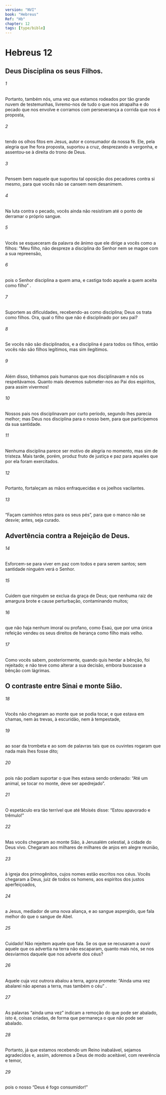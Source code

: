 ```yaml
---
version: "NVI"
book: "Hebreus"
Ref: "Hb"
chapter: 12
tags: [type/bible]
---
```


# Hebreus 12

## Deus Disciplina os seus Filhos.

###### 1
Portanto, também nós, uma vez que estamos rodeados por tão grande nuvem de testemunhas, livremo-nos de tudo o que nos atrapalha e do pecado que nos envolve e corramos com perseverança a corrida que nos é proposta,

###### 2
tendo os olhos fitos em Jesus, autor e consumador da nossa fé. Ele, pela alegria que lhe fora proposta, suportou a cruz, desprezando a vergonha, e assentou-se à direita do trono de Deus.

###### 3
Pensem bem naquele que suportou tal oposição dos pecadores contra si mesmo, para que vocês não se cansem nem desanimem.

###### 4
Na luta contra o pecado, vocês ainda não resistiram até o ponto de derramar o próprio sangue.

###### 5
Vocês se esqueceram da palavra de ânimo que ele dirige a vocês como a filhos: “Meu filho, não despreze a disciplina do Senhor nem se magoe com a sua repreensão,

###### 6
pois o Senhor disciplina a quem ama, e castiga todo aquele a quem aceita como filho” .

###### 7
Suportem as dificuldades, recebendo-as como disciplina; Deus os trata como filhos. Ora, qual o filho que não é disciplinado por seu pai?

###### 8
Se vocês não são disciplinados, e a disciplina é para todos os filhos, então vocês não são filhos legítimos, mas sim ilegítimos.

###### 9
Além disso, tínhamos pais humanos que nos disciplinavam e nós os respeitávamos. Quanto mais devemos submeter-nos ao Pai dos espíritos, para assim vivermos!

###### 10
Nossos pais nos disciplinavam por curto período, segundo lhes parecia melhor; mas Deus nos disciplina para o nosso bem, para que participemos da sua santidade.

###### 11
Nenhuma disciplina parece ser motivo de alegria no momento, mas sim de tristeza. Mais tarde, porém, produz fruto de justiça e paz para aqueles que por ela foram exercitados.

###### 12
Portanto, fortaleçam as mãos enfraquecidas e os joelhos vacilantes.

###### 13
“Façam caminhos retos para os seus pés”, para que o manco não se desvie; antes, seja curado.

## Advertência contra a Rejeição de Deus.

###### 14
Esforcem-se para viver em paz com todos e para serem santos; sem santidade ninguém verá o Senhor.

###### 15
Cuidem que ninguém se exclua da graça de Deus; que nenhuma raiz de amargura brote e cause perturbação, contaminando muitos;

###### 16
que não haja nenhum imoral ou profano, como Esaú, que por uma única refeição vendeu os seus direitos de herança como filho mais velho.

###### 17
Como vocês sabem, posteriormente, quando quis herdar a bênção, foi rejeitado; e não teve como alterar a sua decisão, embora buscasse a bênção com lágrimas.

## O contraste entre Sinai e monte Sião.

###### 18
Vocês não chegaram ao monte que se podia tocar, e que estava em chamas, nem às trevas, à escuridão, nem à tempestade,

###### 19
ao soar da trombeta e ao som de palavras tais que os ouvintes rogaram que nada mais lhes fosse dito;

###### 20
pois não podiam suportar o que lhes estava sendo ordenado: “Até um animal, se tocar no monte, deve ser apedrejado”.

###### 21
O espetáculo era tão terrível que até Moisés disse: “Estou apavorado e trêmulo!”

###### 22
Mas vocês chegaram ao monte Sião, à Jerusalém celestial, à cidade do Deus vivo. Chegaram aos milhares de milhares de anjos em alegre reunião,

###### 23
à igreja dos primogênitos, cujos nomes estão escritos nos céus. Vocês chegaram a Deus, juiz de todos os homens, aos espíritos dos justos aperfeiçoados,

###### 24
a Jesus, mediador de uma nova aliança, e ao sangue aspergido, que fala melhor do que o sangue de Abel.

###### 25
Cuidado! Não rejeitem aquele que fala. Se os que se recusaram a ouvir aquele que os advertia na terra não escaparam, quanto mais nós, se nos desviarmos daquele que nos adverte dos céus?

###### 26
Aquele cuja voz outrora abalou a terra, agora promete: “Ainda uma vez abalarei não apenas a terra, mas também o céu” .

###### 27
As palavras “ainda uma vez” indicam a remoção do que pode ser abalado, isto é, coisas criadas, de forma que permaneça o que não pode ser abalado.

###### 28
Portanto, já que estamos recebendo um Reino inabalável, sejamos agradecidos e, assim, adoremos a Deus de modo aceitável, com reverência e temor,

###### 29
pois o nosso “Deus é fogo consumidor!”
